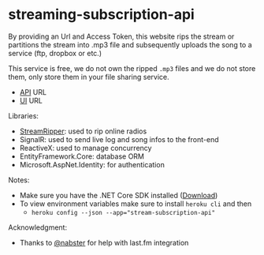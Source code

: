 # streaming-subscription-api

By providing an Url and Access Token, this website rips the stream or partitions the stream into .mp3 file and subsequently uploads the song to a service (ftp, dropbox or etc.)

This service is free, we do not own the ripped `.mp3` files and we do not store them, only store them in your file sharing service.

- [API](https://stream-subscription-api.herokuapp.com/) URL
- [UI](https://stream-subscription-ui.herokuapp.com/) URL

Libraries:
  - [StreamRipper](https://github.com/amir734jj/Stream-ripper): used to rip online radios
  - SignalR: used to send live log and song infos to the front-end
  - ReactiveX: used to manage concurrency
  - EntityFramework.Core: database ORM
  - Microsoft.AspNet.Identity: for authentication

Notes:
- Make sure you have the .NET Core SDK installed ([Download](https://www.microsoft.com/net/learn/get-started))
- To view environment variables make sure to install `heroku cli` and then
  - `heroku config --json --app="stream-subscription-api"`

Acknowledgment:
- Thanks to [@nabster](https://stackoverflow.com/a/61706419/1834787) for help with last.fm integration

